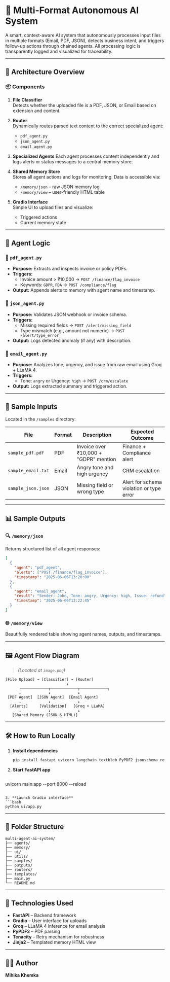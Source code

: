
# 🤖 Multi-Format Autonomous AI System

A smart, context-aware AI system that autonomously processes input files in multiple formats (Email, PDF, JSON), detects business intent, and triggers follow-up actions through chained agents. All processing logic is transparently logged and visualized for traceability.

---

## 🚀 Architecture Overview

### 📦 Components

1. **File Classifier**  
   Detects whether the uploaded file is a PDF, JSON, or Email based on extension and content.

2. **Router**  
   Dynamically routes parsed text content to the correct specialized agent:
   - `pdf_agent.py`
   - `json_agent.py`
   - `email_agent.py`

3. **Specialized Agents**
   Each agent processes content independently and logs alerts or status messages to a central memory store.

4. **Shared Memory Store**  
   Stores all agent actions and logs for monitoring. Data is accessible via:
   - `/memory/json` – raw JSON memory log
   - `/memory/view` – user-friendly HTML table

5. **Gradio Interface**  
   Simple UI to upload files and visualize:
   - Triggered actions
   - Current memory state

---

## 🧠 Agent Logic

### 📄 `pdf_agent.py`
- **Purpose:** Extracts and inspects invoice or policy PDFs.
- **Triggers:**
  - Invoice amount > ₹10,000 → `POST /finance/flag_invoice`
  - Keywords: `GDPR`, `FDA` → `POST /compliance/flag`
- **Output:** Appends alerts to memory with agent name and timestamp.

### 🧾 `json_agent.py`
- **Purpose:** Validates JSON webhook or invoice schema.
- **Triggers:**
  - Missing required fields → `POST /alert/missing_field`
  - Type mismatch (e.g., amount not numeric) → `POST /alert/type_error`
- **Output:** Logs detected anomaly (if any) with description.

### 📨 `email_agent.py`
- **Purpose:** Analyzes tone, urgency, and issue from raw email using Groq + LLaMA 4.
- **Triggers:**
  - Tone: `angry` or Urgency: `high` → `POST /crm/escalate`
- **Output:** Logs extracted summary and triggered action.

---

## 🧪 Sample Inputs

Located in the `/samples` directory:

| File                | Format | Description                             | Expected Outcome                          |
|---------------------|--------|-----------------------------------------|--------------------------------------------|
| `sample_pdf.pdf`| PDF    | Invoice over ₹10,000 + "GDPR" mention   | Finance + Compliance alert                 |
| `sample_email.txt`  | Email  | Angry tone and high urgency             | CRM escalation                             |
| `sample_json.json`| JSON  | Missing field or wrong type             | Alert for schema violation or type error   |

---

## 📊 Sample Outputs

### 🔍 `/memory/json`  
Returns structured list of all agent responses:
```json
[
  {
    "agent": "pdf_agent",
    "alerts": ["POST /finance/flag_invoice"],
    "timestamp": "2025-06-06T13:20:00"
  },
  {
    "agent": "email_agent",
    "result": "Sender: John, Tone: angry, Urgency: high, Issue: refund",
    "timestamp": "2025-06-06T13:22:45"
  }
]
```

### 🌐 `/memory/view`  
Beautifully rendered table showing agent names, outputs, and timestamps.

---

## 🖼️ Agent Flow Diagram

> *(Located at `image.png`)*

```
[File Upload] → [Classifier] → [Router]
                           ↓
      ┌────────────┬────────────┬────────────┐
      ↓            ↓            ↓
 [PDF Agent]  [JSON Agent]  [Email Agent]
      ↓            ↓            ↓
  [Alerts]     [Validation]   [Groq + LLaMA]
      ↓            ↓            ↓
   [Shared Memory (JSON & HTML)]
```

---

## 🛠️ How to Run Locally

1. **Install dependencies**
   ```bash
   pip install fastapi uvicorn langchain textblob PyPDF2 jsonschema requests python-multipart groq gradio
   ```

2. **Start FastAPI app**
   ```bash
  uvicorn main:app --port 8000 --reload
   ```

3. **Launch Gradio interface**
   ```bash
   python ui/app.py
   ```

---

## 📁 Folder Structure

```
multi-agent-ai-system/
├── agents/
├── memory/
├── ui/
├── utils/
├── samples/
├── outputs/
├── routers/
├── templates/
├── main.py
└── README.md
```

---

## 🧩 Technologies Used

- **FastAPI** – Backend framework
- **Gradio** – User interface for uploads
- **Groq** – LLaMA 4 inference for email analysis
- **PyPDF2** – PDF parsing
- **Tenacity** – Retry mechanism for robustness
- **Jinja2** – Templated memory HTML view

---

## 🙋‍♀️ Author

**Mihika Khemka**
